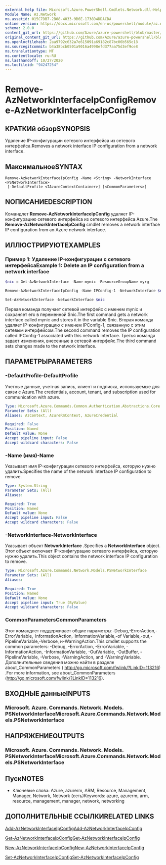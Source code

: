```yaml
---
external help file: Microsoft.Azure.PowerShell.Cmdlets.Network.dll-Help.xml
Module Name: Az.Network
ms.assetid: 015C7DB7-2B08-4033-9B6E-1738D4DDACDA
online version: https://docs.microsoft.com/en-us/powershell/module/az.network/remove-aznetworkinterfaceipconfig
schema: 2.0.0
content_git_url: https://github.com/Azure/azure-powershell/blob/master/src/Network/Network/help/Remove-AzNetworkInterfaceIpConfig.md
original_content_git_url: https://github.com/Azure/azure-powershell/blob/master/src/Network/Network/help/Remove-AzNetworkInterfaceIpConfig.md
ms.openlocfilehash: 2aa9792c632a7e615091a69182c87bc06b565c18
ms.sourcegitcommit: b4a38bcb0501a9016a4998efd377aa75d3ef9ce8
ms.translationtype: MT
ms.contentlocale: ru-RU
ms.lasthandoff: 10/27/2020
ms.locfileid: "94247254"
---
```

# <span data-ttu-id="968f4-101">Remove-AzNetworkInterfaceIpConfig</span><span class="sxs-lookup"><span data-stu-id="968f4-101">Remove-AzNetworkInterfaceIpConfig</span></span>

## <span data-ttu-id="968f4-102">КРАТКИй обзор</span><span class="sxs-lookup"><span data-stu-id="968f4-102">SYNOPSIS</span></span>
<span data-ttu-id="968f4-103">Удаление IP-конфигурации сетевого интерфейса из сетевого интерфейса.</span><span class="sxs-lookup"><span data-stu-id="968f4-103">Removes a network interface IP configuration from a network interface.</span></span>

## <span data-ttu-id="968f4-104">Максимальное</span><span class="sxs-lookup"><span data-stu-id="968f4-104">SYNTAX</span></span>

```
Remove-AzNetworkInterfaceIpConfig -Name <String> -NetworkInterface <PSNetworkInterface>
 [-DefaultProfile <IAzureContextContainer>] [<CommonParameters>]
```

## <span data-ttu-id="968f4-105">NОПИСАНИЕ</span><span class="sxs-lookup"><span data-stu-id="968f4-105">DESCRIPTION</span></span>
<span data-ttu-id="968f4-106">Командлет **Remove-AzNetworkInterfaceIpConfig** удаляет IP-конфигурацию сетевого интерфейса из сетевого интерфейса Azure.</span><span class="sxs-lookup"><span data-stu-id="968f4-106">The **Remove-AzNetworkInterfaceIpConfig** cmdlet removes a network interface IP configuration from an Azure network interface.</span></span>

## <span data-ttu-id="968f4-107">ИЛЛЮСТРИРУЮТ</span><span class="sxs-lookup"><span data-stu-id="968f4-107">EXAMPLES</span></span>

### <span data-ttu-id="968f4-108">Пример 1: Удаление IP-конфигурации с сетевого интерфейса</span><span class="sxs-lookup"><span data-stu-id="968f4-108">Example 1: Delete an IP configuration from a network interface</span></span>
```powershell
$nic = Get-AzNetworkInterface -Name mynic -ResourceGroupName myrg

Remove-AzNetworkInterfaceIpConfig -Name IPConfig-1 -NetworkInterface $nic

Set-AzNetworkInterface -NetworkInterface $nic
```

<span data-ttu-id="968f4-109">Первая команда получает сетевой интерфейс с именем mynic и сохраняет его в переменной $nic.</span><span class="sxs-lookup"><span data-stu-id="968f4-109">The first command gets a network interface called mynic and stores it in the variable $nic.</span></span> <span data-ttu-id="968f4-110">Вторая команда удаляет IP-конфигурацию с именем IPConfig-1, связанную с этим сетевым интерфейсом.</span><span class="sxs-lookup"><span data-stu-id="968f4-110">The second command removes the IP configuration called IPConfig-1 associated with this network interface.</span></span> <span data-ttu-id="968f4-111">Третья команда задает изменения, внесенные в сетевой интерфейс.</span><span class="sxs-lookup"><span data-stu-id="968f4-111">The third command sets changes made to the network interface.</span></span>

## <span data-ttu-id="968f4-112">ПАРАМЕТРЫ</span><span class="sxs-lookup"><span data-stu-id="968f4-112">PARAMETERS</span></span>

### <span data-ttu-id="968f4-113">-DefaultProfile</span><span class="sxs-lookup"><span data-stu-id="968f4-113">-DefaultProfile</span></span>
<span data-ttu-id="968f4-114">Учетные данные, учетная запись, клиент и подписка, используемые для связи с Azure.</span><span class="sxs-lookup"><span data-stu-id="968f4-114">The credentials, account, tenant, and subscription used for communication with azure.</span></span>

```yaml
Type: Microsoft.Azure.Commands.Common.Authentication.Abstractions.Core.IAzureContextContainer
Parameter Sets: (All)
Aliases: AzContext, AzureRmContext, AzureCredential

Required: False
Position: Named
Default value: None
Accept pipeline input: False
Accept wildcard characters: False
```

### <span data-ttu-id="968f4-115">-Name (имя)</span><span class="sxs-lookup"><span data-stu-id="968f4-115">-Name</span></span>
<span data-ttu-id="968f4-116">Указывает имя IP-конфигурации сетевого интерфейса, которую нужно удалить.</span><span class="sxs-lookup"><span data-stu-id="968f4-116">Specifies the name of the network interface IP configuration to remove.</span></span>

```yaml
Type: System.String
Parameter Sets: (All)
Aliases:

Required: True
Position: Named
Default value: None
Accept pipeline input: False
Accept wildcard characters: False
```

### <span data-ttu-id="968f4-117">-NetworkInterface</span><span class="sxs-lookup"><span data-stu-id="968f4-117">-NetworkInterface</span></span>
<span data-ttu-id="968f4-118">Указывает объект **NetworkInterface** .</span><span class="sxs-lookup"><span data-stu-id="968f4-118">Specifies a **NetworkInterface** object.</span></span>
<span data-ttu-id="968f4-119">Этот объект включает IP-конфигурацию сетевого интерфейса, которую нужно удалить.</span><span class="sxs-lookup"><span data-stu-id="968f4-119">This object contains the network interface IP configuration to remove.</span></span>

```yaml
Type: Microsoft.Azure.Commands.Network.Models.PSNetworkInterface
Parameter Sets: (All)
Aliases:

Required: True
Position: Named
Default value: None
Accept pipeline input: True (ByValue)
Accept wildcard characters: False
```

### <span data-ttu-id="968f4-120">CommonParameters</span><span class="sxs-lookup"><span data-stu-id="968f4-120">CommonParameters</span></span>
<span data-ttu-id="968f4-121">Этот командлет поддерживает общие параметры:-Debug,-ErrorAction,-ErrorVariable,-InformationAction,-InformationVariable,-of Variable,-out,-PipelineVariable,-Verbose, и-WarningAction.</span><span class="sxs-lookup"><span data-stu-id="968f4-121">This cmdlet supports the common parameters: -Debug, -ErrorAction, -ErrorVariable, -InformationAction, -InformationVariable, -OutVariable, -OutBuffer, -PipelineVariable, -Verbose, -WarningAction, and -WarningVariable.</span></span> <span data-ttu-id="968f4-122">Дополнительные сведения можно найти в разделе about_CommonParameters ( http://go.microsoft.com/fwlink/?LinkID=113216) .</span><span class="sxs-lookup"><span data-stu-id="968f4-122">For more information, see about_CommonParameters (http://go.microsoft.com/fwlink/?LinkID=113216).</span></span>

## <span data-ttu-id="968f4-123">ВХОДНЫЕ данные</span><span class="sxs-lookup"><span data-stu-id="968f4-123">INPUTS</span></span>

### <span data-ttu-id="968f4-124">Microsoft. Azure. Commands. Network. Models. PSNetworkInterface</span><span class="sxs-lookup"><span data-stu-id="968f4-124">Microsoft.Azure.Commands.Network.Models.PSNetworkInterface</span></span>

## <span data-ttu-id="968f4-125">НАПРЯЖЕНИЕ</span><span class="sxs-lookup"><span data-stu-id="968f4-125">OUTPUTS</span></span>

### <span data-ttu-id="968f4-126">Microsoft. Azure. Commands. Network. Models. PSNetworkInterface</span><span class="sxs-lookup"><span data-stu-id="968f4-126">Microsoft.Azure.Commands.Network.Models.PSNetworkInterface</span></span>

## <span data-ttu-id="968f4-127">Пуск</span><span class="sxs-lookup"><span data-stu-id="968f4-127">NOTES</span></span>
* <span data-ttu-id="968f4-128">Ключевые слова: Azure, azurerm, ARM, Resource, Management, Manager, Network, Network (сеть)</span><span class="sxs-lookup"><span data-stu-id="968f4-128">Keywords: azure, azurerm, arm, resource, management, manager, network, networking</span></span>

## <span data-ttu-id="968f4-129">ДОПОЛНИТЕЛЬНЫЕ ССЫЛКИ</span><span class="sxs-lookup"><span data-stu-id="968f4-129">RELATED LINKS</span></span>

[<span data-ttu-id="968f4-130">Add-AzNetworkInterfaceIpConfig</span><span class="sxs-lookup"><span data-stu-id="968f4-130">Add-AzNetworkInterfaceIpConfig</span></span>](./Add-AzNetworkInterfaceIpConfig.md)

[<span data-ttu-id="968f4-131">Get-AzNetworkInterfaceIpConfig</span><span class="sxs-lookup"><span data-stu-id="968f4-131">Get-AzNetworkInterfaceIpConfig</span></span>](./Get-AzNetworkInterfaceIpConfig.md)

[<span data-ttu-id="968f4-132">New-AzNetworkInterfaceIpConfig</span><span class="sxs-lookup"><span data-stu-id="968f4-132">New-AzNetworkInterfaceIpConfig</span></span>](./New-AzNetworkInterfaceIpConfig.md)

[<span data-ttu-id="968f4-133">Set-AzNetworkInterfaceIpConfig</span><span class="sxs-lookup"><span data-stu-id="968f4-133">Set-AzNetworkInterfaceIpConfig</span></span>](./Set-AzNetworkInterfaceIpConfig.md)


